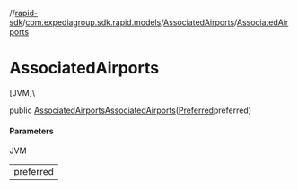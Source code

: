 //[rapid-sdk](../../../index.md)/[com.expediagroup.sdk.rapid.models](../index.md)/[AssociatedAirports](index.md)/[AssociatedAirports](-associated-airports.md)

# AssociatedAirports

[JVM]\

public [AssociatedAirports](index.md)[AssociatedAirports](-associated-airports.md)([Preferred](../-preferred/index.md)preferred)

#### Parameters

JVM

| |
|---|
| preferred |
